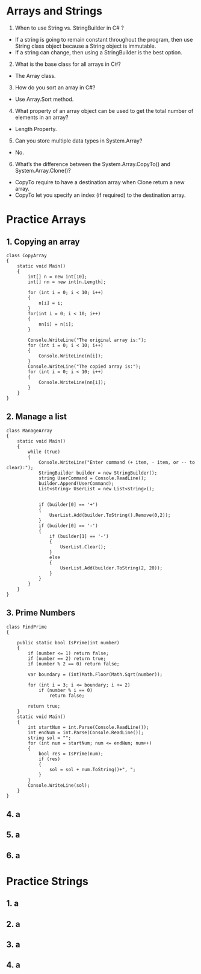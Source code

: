 # Arrays and Strings
1. When to use String vs. StringBuilder in C# ?
* If a string is going to remain constant throughout the program, then use String class object because a String object is immutable.
* If a string can change, then using a StringBuilder is the best option.

2. What is the base class for all arrays in C#?
* The Array class.

3. How do you sort an array in C#?
* Use Array.Sort method.

4. What property of an array object can be used to get the total number of elements in an array?
* Length Property.

5. Can you store multiple data types in System.Array?
* No.

6. What’s the difference between the System.Array.CopyTo() and System.Array.Clone()?
* CopyTo require to have a destination array when Clone return a new array.
* CopyTo let you specify an index (if required) to the destination array.

# Practice Arrays
## 1. Copying an array
```
class CopyArray
{
    static void Main()
    {
        int[] n = new int[10];
        int[] nn = new int[n.Length];

        for (int i = 0; i < 10; i++)
        {
            n[i] = i;
        }
        for(int i = 0; i < 10; i++)
        {
            nn[i] = n[i];
        }

        Console.WriteLine("The original array is:");
        for (int i = 0; i < 10; i++)
        {
            Console.WriteLine(n[i]);
        }
        Console.WriteLine("The copied array is:");
        for (int i = 0; i < 10; i++)
        {
            Console.WriteLine(nn[i]);
        }
    }
}
```


## 2. Manage a list
```
class ManageArray
{
    static void Main()
    {
        while (true)
        {
            Console.WriteLine("Enter command (+ item, - item, or -- to clear):");
            StringBuilder builder = new StringBuilder();
            string UserCommand = Console.ReadLine();
            builder.Append(UserCommand);
            List<string> UserList = new List<string>();


            if (builder[0] == '+')
            {
                UserList.Add(builder.ToString().Remove(0,2));
            }
            if (builder[0] == '-')
            {
                if (builder[1] == '-')
                {
                    UserList.Clear();
                }
                else
                {
                    UserList.Add(builder.ToString(2, 20));
                }
            }
        }
    }
}
```


## 3. Prime Numbers
```
class FindPrime
{

    public static bool IsPrime(int number)
    {
        if (number <= 1) return false;
        if (number == 2) return true;
        if (number % 2 == 0) return false;

        var boundary = (int)Math.Floor(Math.Sqrt(number));

        for (int i = 3; i <= boundary; i += 2)
            if (number % i == 0)
                return false;

        return true;
    }
    static void Main()
    {
        int startNum = int.Parse(Console.ReadLine());
        int endNum = int.Parse(Console.ReadLine());
        string sol = "";
        for (int num = startNum; num <= endNum; num++)
        {
            bool res = IsPrime(num);
            if (res)
            {
                sol = sol + num.ToString()+", ";
            }
        }
        Console.WriteLine(sol);
    }
}
```


## 4. a


## 5. a


## 6. a


# Practice Strings
## 1. a


## 2. a


## 3. a


## 4. a

